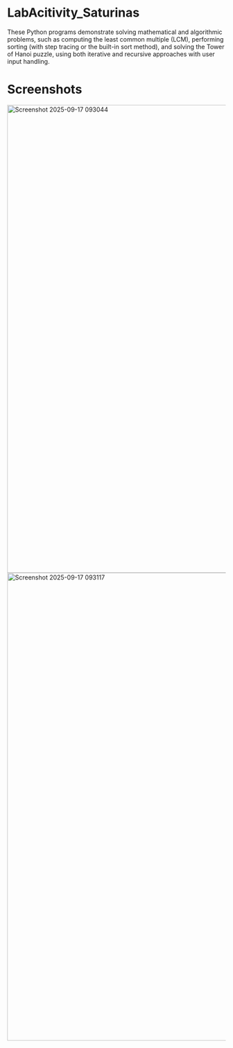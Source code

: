 # LabAcitivity_Saturinas
These Python programs demonstrate solving mathematical and algorithmic problems, such as computing the least common multiple (LCM), performing sorting (with step tracing or the built-in sort method), and solving the Tower of Hanoi puzzle, using both iterative and recursive approaches with user input handling.

# Screenshots
<img width="1920" height="1080" alt="Screenshot 2025-09-17 093044" src="https://github.com/user-attachments/assets/3f54cc29-aead-4ebe-8132-d0203abd0f71" />
<img width="1920" height="1080" alt="Screenshot 2025-09-17 093117" src="https://github.com/user-attachments/assets/55ca1431-9d1e-4b83-a50b-be8b69ceb10b" />

